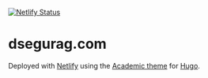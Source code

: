 [![Netlify Status](https://api.netlify.com/api/v1/badges/c3e5263c-76ce-448f-bda4-0797edb1a6c3/deploy-status)](https://app.netlify.com/sites/dsegurag/deploys)

# dsegurag.com

Deployed with [Netlify](https://www.netlify.com/) using the [Academic theme](https://sourcethemes.com/academic/) for [Hugo](https://gohugo.io/).
